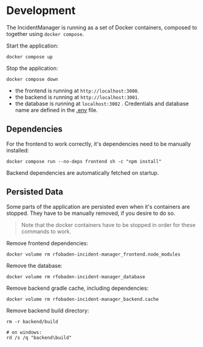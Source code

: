 # Development

The IncidentManager is running as a set of Docker containers, composed to together using `docker compose`. 

Start the application:

```
docker compose up
```

Stop the application:

```
docker compose down
```

- the frontend is running at `http://localhost:3000`.
- the backend is running at `http://localhost:3001`.
- the database is running at `localhost:3002` . Credentials and database name are defined in the [.env](../.env) file.

## Dependencies

For the frontend to work correctly, it's dependencies need to be manually installed:

```shell
docker compose run --no-deps frontend sh -c "npm install"
```

Backend dependencies are automatically fetched on startup.

## Persisted Data

Some parts of the application are persisted even when it's containers are stopped. They have to be manually removed, if you desire to do so.

> Note that the docker containers have to be stopped in order for these commands to work.

Remove frontend dependencies:
```sh
docker volume rm rfobaden-incident-manager_frontend.node_modules
```

Remove the database:

```
docker volume rm rfobaden-incident-manager_database
```

Remove backend gradle cache, including dependencies:
```
docker volume rm rfobaden-incident-manager_backend.cache
```

Remove backend build directory:

```
rm -r backend/build

# on windows:
rd /s /q "backend\build"
```

